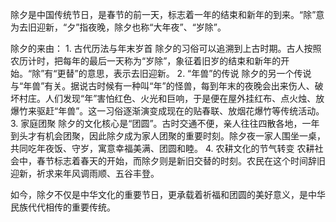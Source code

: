除夕是中国传统节日，是春节的前一天，标志着一年的结束和新年的到来。“除”意为去旧迎新，“夕”指夜晚，除夕也称“大年夜”、“岁除”。

除夕的来由：
	1.	古代历法与年末岁首
除夕的习俗可以追溯到上古时期。古人按照农历计时，把每年的最后一天称为“岁除”，象征着旧岁的结束和新年的开始。“除”有“更替”的意思，表示去旧迎新。
	2.	“年兽”的传说
除夕的另一个传说与“年兽”有关。据说古时候有一种叫“年”的怪兽，每到年末的夜晚会出来伤人、破坏村庄。人们发现“年”害怕红色、火光和巨响，于是便在屋外挂红布、点火烛、放爆竹来驱赶“年兽”。这一习俗逐渐演变成现在的贴春联、放烟花爆竹等传统活动。
	3.	家庭团聚
除夕的文化核心是“团圆”。古时交通不便，亲人往往四散各地，一年到头才有机会团聚，因此除夕成为家人团聚的重要时刻。除夕夜一家人围坐一桌，共同吃年夜饭、守岁，寓意幸福美满、团圆和睦。
	4.	农耕文化的节气转变
农耕社会中，春节标志着春天的开始，而除夕则是新旧交替的时刻。农民在这个时间辞旧迎新，祈求来年风调雨顺、五谷丰登。

如今，除夕不仅是中华文化的重要节日，更承载着祈福和团圆的美好意义，是中华民族代代相传的重要传统。